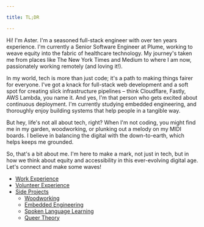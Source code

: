 ```yaml
---

title: TL;DR

---
```


Hi! I'm Aster. I'm a seasoned full-stack engineer with over ten years experience. I'm currently a Senior Software Engineer at Plume, working to weave equity into the fabric of healthcare technology. My journey's taken me from places like The New York Times and Medium to where I am now, passionately working remotely (and loving it!).

In my world, tech is more than just code; it's a path to making things fairer for everyone. I've got a knack for full-stack web development and a soft spot for creating slick infrastructure pipelines – think Cloudflare, Fastly, AWS Lambda, you name it. And yes, I'm that person who gets excited about continuous deployment. I'm currently studying embedded engineering, and thoroughly enjoy building systems that help people in a tangible way.

But hey, life's not all about tech, right? When I'm not coding, you might find me in my garden, woodworking, or plunking out a melody on my MIDI boards. I believe in balancing the digital with the down-to-earth, which helps keeps me grounded.

So, that's a bit about me. I'm here to make a mark, not just in tech, but in how we think about equity and accessibility in this ever-evolving digital age. Let's connect and make some waves!

- [Work Experience](work/index)
- [Volunteer Experience](volunteer/index)
- [Side Projects](side_projects/index)
	- [Woodworking](side_projects/woodworking/index)
	- [Embedded Engineering](side_projects/embedded_eng/index)
	- [Spoken Language Learning](side_projects/spoken_language/index)
	- [Queer Theory](side_projects/queer_theory/index)